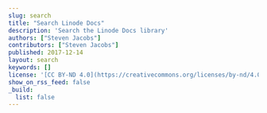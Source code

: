```yaml
---
slug: search
title: "Search Linode Docs"
description: 'Search the Linode Docs library'
authors: ["Steven Jacobs"]
contributors: ["Steven Jacobs"]
published: 2017-12-14
layout: search
keywords: []
license: '[CC BY-ND 4.0](https://creativecommons.org/licenses/by-nd/4.0)'
show_on_rss_feed: false
_build:
  list: false
---
```


<!--

Support for deprecated GCSE results URL:

https://github.com/linode/docs/blob/9cfe68514b190fbd9d29130736cc54543f5e6e1c/themes/docsmith/layouts/404.html#L15

See GH #25

-->

